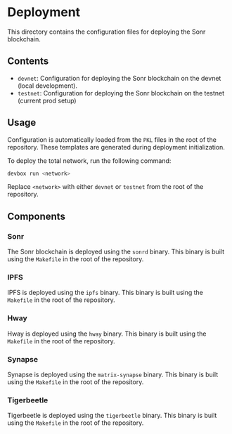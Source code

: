 # Deployment

This directory contains the configuration files for deploying the Sonr blockchain.

## Contents

- `devnet`: Configuration for deploying the Sonr blockchain on the devnet (local development).
- `testnet`: Configuration for deploying the Sonr blockchain on the testnet (current prod setup)

## Usage

Configuration is automatically loaded from the `PKL` files in the root of the repository. These templates are generated during deployment initialization.

To deploy the total network, run the following command:

```bash
devbox run <network>
```

Replace `<network>` with either `devnet` or `testnet` from the root of the repository.

## Components

### Sonr

The Sonr blockchain is deployed using the `sonrd` binary. This binary is built using the `Makefile` in the root of the repository.

### IPFS

IPFS is deployed using the `ipfs` binary. This binary is built using the `Makefile` in the root of the repository.

### Hway

Hway is deployed using the `hway` binary. This binary is built using the `Makefile` in the root of the repository.

### Synapse

Synapse is deployed using the `matrix-synapse` binary. This binary is built using the `Makefile` in the root of the repository.

### Tigerbeetle

Tigerbeetle is deployed using the `tigerbeetle` binary. This binary is built using the `Makefile` in the root of the repository.
